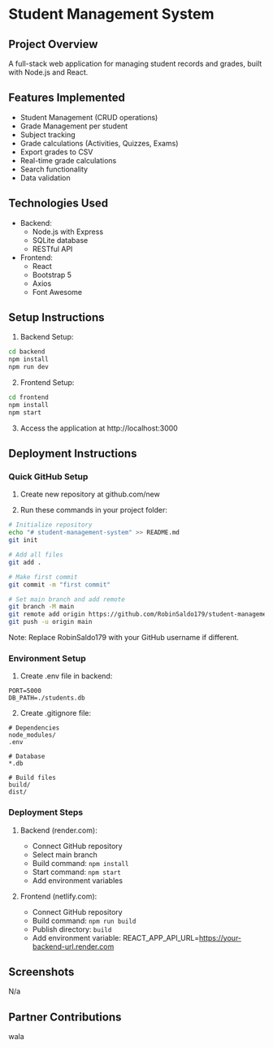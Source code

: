 # Student Management System

## Project Overview
A full-stack web application for managing student records and grades, built with Node.js and React.

## Features Implemented
- Student Management (CRUD operations)
- Grade Management per student
- Subject tracking
- Grade calculations (Activities, Quizzes, Exams)
- Export grades to CSV
- Real-time grade calculations
- Search functionality
- Data validation

## Technologies Used
- Backend:
  - Node.js with Express
  - SQLite database
  - RESTful API
- Frontend:
  - React
  - Bootstrap 5
  - Axios
  - Font Awesome

## Setup Instructions
1. Backend Setup:
```bash
cd backend
npm install
npm run dev
```

2. Frontend Setup:
```bash
cd frontend
npm install
npm start
```

3. Access the application at http://localhost:3000

## Deployment Instructions

### Quick GitHub Setup
1. Create new repository at github.com/new

2. Run these commands in your project folder:
```bash
# Initialize repository
echo "# student-management-system" >> README.md
git init

# Add all files
git add .

# Make first commit
git commit -m "first commit"

# Set main branch and add remote
git branch -M main
git remote add origin https://github.com/RobinSaldo179/student-management-system.git
git push -u origin main
```

Note: Replace RobinSaldo179 with your GitHub username if different.

### Environment Setup
1. Create .env file in backend:
```
PORT=5000
DB_PATH=./students.db
```

2. Create .gitignore file:
```
# Dependencies
node_modules/
.env

# Database
*.db

# Build files
build/
dist/
```

### Deployment Steps
1. Backend (render.com):
   - Connect GitHub repository
   - Select main branch
   - Build command: `npm install`
   - Start command: `npm start`
   - Add environment variables

2. Frontend (netlify.com):
   - Connect GitHub repository
   - Build command: `npm run build`
   - Publish directory: `build`
   - Add environment variable: 
     REACT_APP_API_URL=https://your-backend-url.render.com

## Screenshots
N/a

## Partner Contributions
wala
